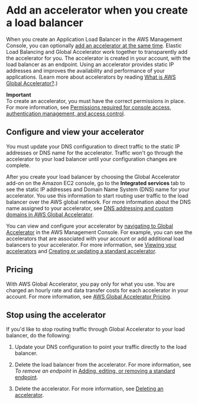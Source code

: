# Add an accelerator when you create a load balancer<a name="about-accelerators.alb-accelerator"></a>

When you create an Application Load Balancer in the AWS Management Console, you can optionally [ add an accelerator at the same time](https://docs.aws.amazon.com/elasticloadbalancing/latest/application/create-application-load-balancer.html)\. Elastic Load Balancing and Global Accelerator work together to transparently add the accelerator for you\. The accelerator is created in your account, with the load balancer as an endpoint\. Using an accelerator provides static IP addresses and improves the availability and performance of your applications\. \(Learn more about accelerators by reading [What is AWS Global Accelerator?](what-is-global-accelerator.md)\.\)

**Important**  
To create an accelerator, you must have the correct permissions in place\. For more information, see [Permissions required for console access, authentication management, and access control](auth-and-access-control.md#auth_access_required-permissions)\.

## Configure and view your accelerator<a name="about-accelerators.elb-accelerator.config"></a>

You must update your DNS configuration to direct traffic to the static IP addresses or DNS name for the accelerator\. Traffic won't go through the accelerator to your load balancer until your configuration changes are complete\. 

After you create your load balancer by choosing the Global Accelerator add\-on on the Amazon EC2 console, go to the **Integrated services** tab to see the static IP addresses and Domain Name System \(DNS\) name for your accelerator\. You use this information to start routing user traffic to the load balancer over the AWS global network\. For more information about the DNS name assigned to your accelerator, see [DNS addressing and custom domains in AWS Global Accelerator](dns-addressing-custom-domains.md)\.

You can view and configure your accelerator by [ navigating to Global Accelerator](https://console.aws.amazon.com/globalaccelerator/home) in the AWS Management Console\. For example, you can see the accelerators that are associated with your account or add additional load balancers to your accelerator\. For more information, see [Viewing your accelerators](about-accelerators.viewing.md) and [ Creating or updating a standard accelerator](about-accelerators.creating-editing.md)\.

## Pricing<a name="about-accelerators.elb-accelerator.pricing"></a>

With AWS Global Accelerator, you pay only for what you use\. You are charged an hourly rate and data transfer costs for each accelerator in your account\. For more information, see [AWS Global Accelerator Pricing](https://aws.amazon.com/global-accelerator/pricing)\.

## Stop using the accelerator<a name="about-accelerators.elb-accelerator.deleting"></a>

If you'd like to stop routing traffic through Global Accelerator to your load balancer, do the following:

1. Update your DNS configuration to point your traffic directly to the load balancer\.

1. Delete the load balancer from the accelerator\. For more information, see *To remove an endpoint* in [Adding, editing, or removing a standard endpoint](about-endpoints-adding-endpoints.md)\.

1. Delete the accelerator\. For more information, see [ Deleting an accelerator](about-accelerators.deleting.md)\.